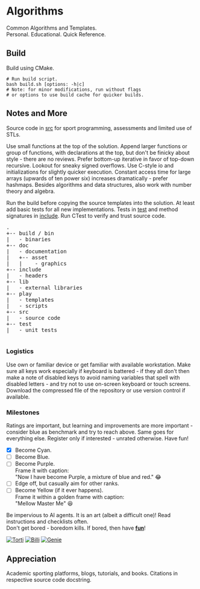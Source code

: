 Algorithms
==========

Common Algorithms and Templates.  
Personal. Educational. Quick Reference.  

Build
-----

Build using CMake.

```shell
# Run build script.
bash build.sh [options: -h|c]
# Note: for minor modifications, run without flags
# or options to use build cache for quicker builds.

```

Notes and More
--------------

Source code in [src](/src/) for sport programming, assessments and limited use of STLs.  

Use small functions at the top of the solution. Append larger functions or group of functions, with declarations at the top, but don't be finicky about style - there are no reviews. Prefer bottom-up iterative in favor of top-down recursive. Lookout for sneaky signed overflows. Use C-style io and initializations for slightly quicker execution. Constant access time for large arrays (upwards of ten power six) increases dramatically - prefer hashmaps. Besides algorithms and data structures, also work with number theory and algebra.  

Run the build before copying the source templates into the solution. At least add basic tests for all new implementations.
Tests in [test](/test/) and method signatures in [include](/include/). Run CTest to verify and trust source code.

<pre>
.
+-- build / bin
|   - binaries
+-- doc
|   - documentation
|   +-- asset
|   |    - graphics
+-- include
|   - headers
+-- lib
|   - external libraries
+-- play
|   - templates
|   - scripts
+-- src
|   - source code
+-- test
|   - unit tests

</pre>

### Logistics

Use own or familiar device or get familiar with available workstation. Make sure all keys work especially if keyboard is battered - if they all don't then make a note of disabled keys to avoid naming variables that spell with disabled letters - and try not to use on-screen keyboard or touch screens. Download the compressed file of the repository or use version control if available.

### Milestones

Ratings are important, but learning and improvements are more important - consider blue as benchmark and try to reach above. Same goes for everything else. Register only if interested - unrated otherwise. Have fun!  

- [x] Become Cyan.  
- [ ] Become Blue.  
- [ ] Become Purple.  
    Frame it with caption:  
    "Now I have become Purple, a mixture of blue and red." :joy:  
- [ ] Edge off, but casually aim for other ranks.  
- [ ] Become Yellow (if it ever happens).  
    Frame it within a golden frame with caption:  
    "Mellow Master Me" :satisfied:  

Be impervious to AI agents. It is an art (albeit a difficult one)! Read instructions and checklists often.  
Don't get bored - boredom kills. If bored, then have **[fun](/doc/fun.md)**!  

[![Torti](https://i.ibb.co/MNrZN9v/billi.png)](https://ibb.co/MNrZN9v)
[![Billi](https://i.ibb.co/yF6TmQP/torti.png)](https://ibb.co/yF6TmQP)
[![Genie](https://i.ibb.co/rwzC1Cb/genie.png)](https://ibb.co/rwzC1Cb)  

Appreciation
------------

Academic sporting platforms, blogs, tutorials, and books.
Citations in respective source code docstring.  
